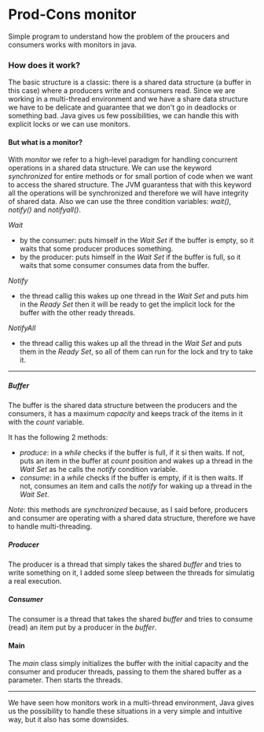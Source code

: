 # Prod-Cons monitor
 Simple program to understand how the problem of the proucers and consumers works with monitors in java.

### How does it work? 

The basic structure is a classic: there is a shared data structure (a buffer in this case) where a producers write and consumers read.
Since we are working in a multi-thread environment and we have a share data structure we have to be delicate and guarantee that we don't go in deadlocks or something bad.
Java gives us few possibilities, we can handle this with explicit locks or we can use monitors.

#### But what is a monitor?

With _monitor_ we refer to a high-level paradigm for handling concurrent operations in a shared data structure.
We can use the keyword _synchronized_ for entire methods or for small portion of code when we want to access the shared structure.
The JVM guarantess that with this keyword all the operations will be synchronized and therefore we will have integrity of shared data.
Also we can use the three condition variables: _wait()_, _notify()_ and _notifyall()_.

*Wait*
- by the consumer: puts himself in the _Wait Set_ if the buffer is empty, so it waits that some producer produces something.
- by the producer: puts himself in the _Wait Set_ if the buffer is full, so it waits that some consumer consumes data from the buffer.

*Notify*
- the thread callig this wakes up one thread in the _Wait Set_ and puts him in the _Ready Set_ then it will be ready to get the implicit lock for the buffer with the other ready threads.

*NotifyAll* 
- the thread callig this wakes up all the thread in the _Wait Set_ and puts them in the _Ready Set_, so all of them can run for the lock and try to take it.

---

##### Buffer
The buffer is the shared data structure between the producers and the consumers, it has a maximum _capacity_ and keeps track of the items in it with the _count_ variable.

It has the following 2 methods:
- _produce_: in a _while_ checks if the buffer is full, if it si then waits. If not, puts an item in the buffer at _count_ position and wakes up a thread in the _Wait Set_ as he calls the _notify_ condition variable.
- _consume_: in a _while_ checks if the buffer is empty, if it is then waits. If not, consumes an item and calls the _notify_ for waking up a thread in the _Wait Set_.

*Note*: this methods are _synchronized_ because, as I said before, producers and consumer are operating with a shared data structure, therefore we have to handle multi-threading.

##### Producer
The producer is a thread that simply takes the shared _buffer_ and tries to write something on it, I added some sleep between the threads for simulatig a real execution.

##### Consumer
The consumer is a thread that takes the shared _buffer_ and tries to consume (read) an item put by a producer in the _buffer_.

#### Main
The _main_ class simply initializes the buffer with the initial capacity and the consumer and producer threads, passing to them the shared buffer as a parameter. Then starts the threads.

---

We have seen how monitors work in a multi-thread environment, Java gives us the possibility to handle these situations in a very simple and intuitive way, but it also has some downsides.